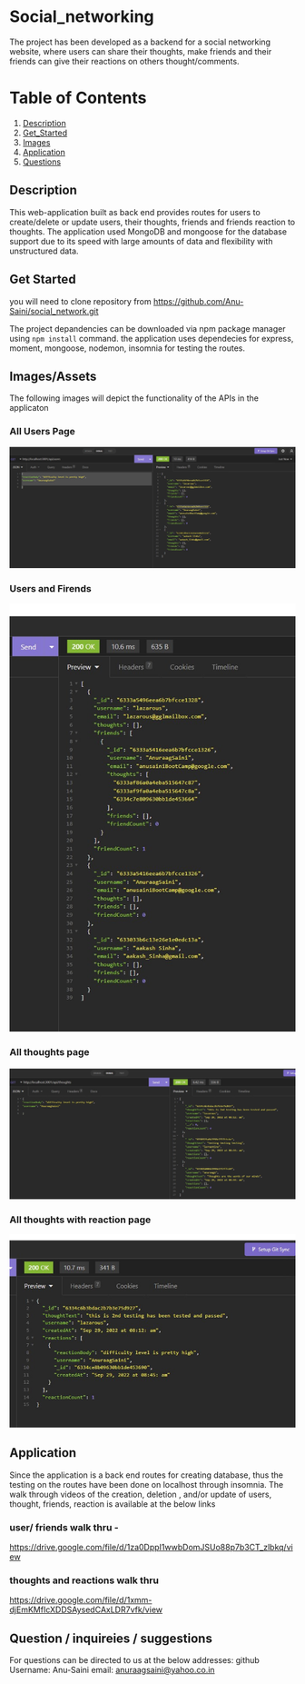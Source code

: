# Social_networking

The project has been developed as a backend for a social networking website, where users can share their thoughts, make friends and their friends can give their reactions on others thought/comments.

# Table of Contents
1. [Description](#Description)
2. [Get_Started](#Get_Started)
3. [Images](#Images)
4. [Application](#Application)
4. [Questions](#Questions)

## Description 
This web-application built as back end provides routes for users to create/delete or update users, their thoughts, friends and friends reaction to thoughts. The application used MongoDB and mongoose for the database support due to its speed with large amounts of data and flexibility with unstructured data. 

## Get Started
you will need to clone repository from https://github.com/Anu-Saini/social_network.git

The project depandencies can be downloaded via npm package manager using ```npm install``` command. the application uses dependecies for express, moment,
mongoose, nodemon, insomnia for testing the routes.

## Images/Assets
The following images will depict the functionality of the APIs in the applicaton

### All Users Page
![The image displays the all users that have been created in from a database](./Assets/allUsers.jpg)

### Users and Firends
![The image displays the all users with their friends embedded in database](./assets/UserwithFriends.jpg)

### All thoughts page
![The image displays the all users thoughts in from a database](./assets/allThoughts.jpg)

### All thoughts with reaction page
![The image displays the all users thoughts and the reaction of their friends](./assets/thoughtwithReaction.jpg)

## Application  
Since the application is a back end routes for creating database, thus the testing on the routes have been done on localhost through insomnia.
The walk through videos of the creation, deletion , and/or update of users, thought, friends, reaction is available at the below links

### user/ friends walk thru - 
https://drive.google.com/file/d/1za0DppI1wwbDomJSUo88p7b3CT_zlbkq/view

### thoughts and reactions walk thru 
https://drive.google.com/file/d/1xmm-djEmKMfIcXDDSAysedCAxLDR7vfk/view

## Question / inquireies / suggestions 
For questions can be directed to us at the below addresses:
github Username: Anu-Saini
email: anuraagsaini@yahoo.co.in
